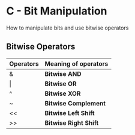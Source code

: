 # C - Bit Manipulation

How to manipulate bits and use bitwise operators

## Bitwise Operators

Operators | Meaning of operators
--- | ---
& | **Bitwise AND**
\| | **Bitwise OR**
^ | **Bitwise XOR**
~ | **Bitwise Complement**
<< | **Bitwise Left Shift**
\>\> | **Bitwise Right Shift**
